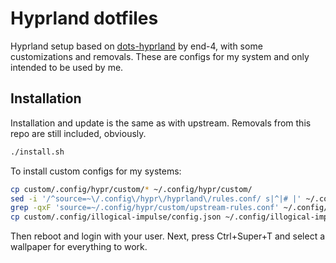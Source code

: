 # Hyprland dotfiles
Hyprland setup based on [dots-hyprland](https://github.com/end-4/dots-hyprland) by end-4, with some customizations and removals.
These are configs for my system and only intended to be used by me.  

## Installation
Installation and update is the same as with upstream.
Removals from this repo are still included, obviously.
```bash
./install.sh
```

To install custom configs for my systems:

```bash
cp custom/.config/hypr/custom/* ~/.config/hypr/custom/
sed -i '/^source=~\/.config\/hypr\/hyprland\/rules.conf/ s|^|# |' ~/.config/hypr/hyprland.conf
grep -qxF 'source=~/.config/hypr/custom/upstream-rules.conf' ~/.config/hypr/hyprland.conf || sed -i '/source=~\/.config\/hypr\/custom\/rules.conf/i source=~/.config/hypr/custom/upstream-rules.conf' ~/.config/hypr/hyprland.conf
cp custom/.config/illogical-impulse/config.json ~/.config/illogical-impulse/config.json
```

Then reboot and login with your user.
Next, press Ctrl+Super+T and select a wallpaper for everything to work.
